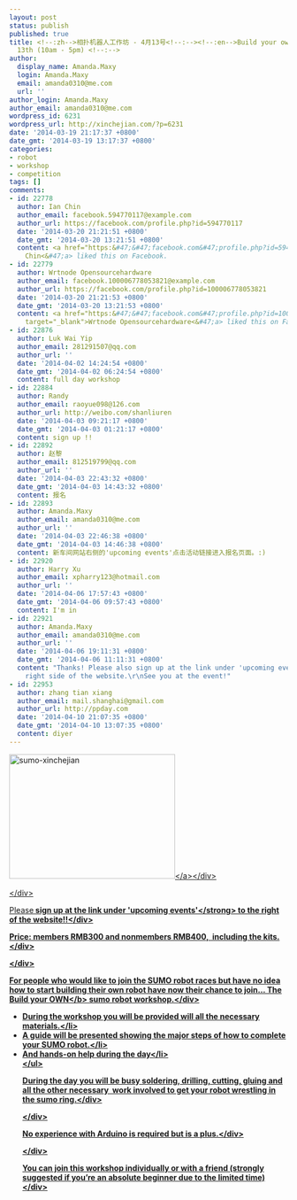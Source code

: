 ```yaml
---
layout: post
status: publish
published: true
title: <!--:zh-->相扑机器人工作坊 - 4月13号<!--:--><!--:en-->Build your own sumo robot - April
  13th (10am - 5pm) <!--:-->
author:
  display_name: Amanda.Maxy
  login: Amanda.Maxy
  email: amanda0310@me.com
  url: ''
author_login: Amanda.Maxy
author_email: amanda0310@me.com
wordpress_id: 6231
wordpress_url: http://xinchejian.com/?p=6231
date: '2014-03-19 21:17:37 +0800'
date_gmt: '2014-03-19 13:17:37 +0800'
categories:
- robot
- workshop
- competition
tags: []
comments:
- id: 22778
  author: Ian Chin
  author_email: facebook.594770117@example.com
  author_url: https://facebook.com/profile.php?id=594770117
  date: '2014-03-20 21:21:51 +0800'
  date_gmt: '2014-03-20 13:21:51 +0800'
  content: <a href="https:&#47;&#47;facebook.com&#47;profile.php?id=594770117" target="_blank">Ian
    Chin<&#47;a> liked this on Facebook.
- id: 22779
  author: Wrtnode Opensourcehardware
  author_email: facebook.100006778053821@example.com
  author_url: https://facebook.com/profile.php?id=100006778053821
  date: '2014-03-20 21:21:53 +0800'
  date_gmt: '2014-03-20 13:21:53 +0800'
  content: <a href="https:&#47;&#47;facebook.com&#47;profile.php?id=100006778053821"
    target="_blank">Wrtnode Opensourcehardware<&#47;a> liked this on Facebook.
- id: 22876
  author: Luk Wai Yip
  author_email: 281291507@qq.com
  author_url: ''
  date: '2014-04-02 14:24:54 +0800'
  date_gmt: '2014-04-02 06:24:54 +0800'
  content: full day workshop
- id: 22884
  author: Randy
  author_email: raoyue098@126.com
  author_url: http://weibo.com/shanliuren
  date: '2014-04-03 09:21:17 +0800'
  date_gmt: '2014-04-03 01:21:17 +0800'
  content: sign up !!
- id: 22892
  author: 赵黎
  author_email: 812519799@qq.com
  author_url: ''
  date: '2014-04-03 22:43:32 +0800'
  date_gmt: '2014-04-03 14:43:32 +0800'
  content: 报名
- id: 22893
  author: Amanda.Maxy
  author_email: amanda0310@me.com
  author_url: ''
  date: '2014-04-03 22:46:38 +0800'
  date_gmt: '2014-04-03 14:46:38 +0800'
  content: 新车间网站右侧的'upcoming events'点击活动链接进入报名页面。:)
- id: 22920
  author: Harry Xu
  author_email: xpharry123@hotmail.com
  author_url: ''
  date: '2014-04-06 17:57:43 +0800'
  date_gmt: '2014-04-06 09:57:43 +0800'
  content: I'm in
- id: 22921
  author: Amanda.Maxy
  author_email: amanda0310@me.com
  author_url: ''
  date: '2014-04-06 19:11:31 +0800'
  date_gmt: '2014-04-06 11:11:31 +0800'
  content: "Thanks! Please also sign up at the link under 'upcoming events' on the
    right side of the website.\r\nSee you at the event!"
- id: 22953
  author: zhang tian xiang
  author_email: mail.shanghai@gmail.com
  author_url: http://ppday.com
  date: '2014-04-10 21:07:35 +0800'
  date_gmt: '2014-04-10 13:07:35 +0800'
  content: diyer
---
```

<p><!--:en--></p>
<div><a href="http:&#47;&#47;xinchejian.com&#47;wp-content&#47;uploads&#47;2014&#47;03&#47;sumo-xinchejian.jpeg"><img alt="sumo-xinchejian" src="http:&#47;&#47;xinchejian.com&#47;wp-content&#47;uploads&#47;2014&#47;03&#47;sumo-xinchejian-300x225.jpeg" width="300" height="225" &#47;><&#47;a><&#47;div></p>
<div><&#47;div></p>
<div>Please<strong> sign up at the link under 'upcoming events'<&#47;strong>&nbsp;to the right of the website!!<&#47;div></p>
<div>Price: members RMB300 and nonmembers RMB400,&nbsp;&nbsp;including the kits.<&#47;div></p>
<div><&#47;div></p>
<div>For people who would like to join the SUMO robot races but have no idea how to start building their own robot have now their chance to join&hellip; The Build your&nbsp;<b>OWN<&#47;b>&nbsp;sumo robot workshop.<&#47;div></p>
<ul>
<li>During the workshop you will be provided will all the necessary materials.<&#47;li>
<li>A guide will be presented showing the major steps of how to complete your SUMO robot.<&#47;li>
<li>And hands-on help during the day<&#47;li><br />
<&#47;ul></p>
<div>During the day you will be busy soldering, drilling, cutting, gluing and all the other necessary &nbsp;work involved to get your robot wrestling in the sumo ring.<&#47;div></p>
<div><&#47;div></p>
<div>No experience with Arduino is required but is a plus.<&#47;div></p>
<div><&#47;div></p>
<div>You can join this workshop individually or with a friend (strongly suggested if you&rsquo;re an absolute beginner due to the limited time)<&#47;div><br />
<!--:--></p>
